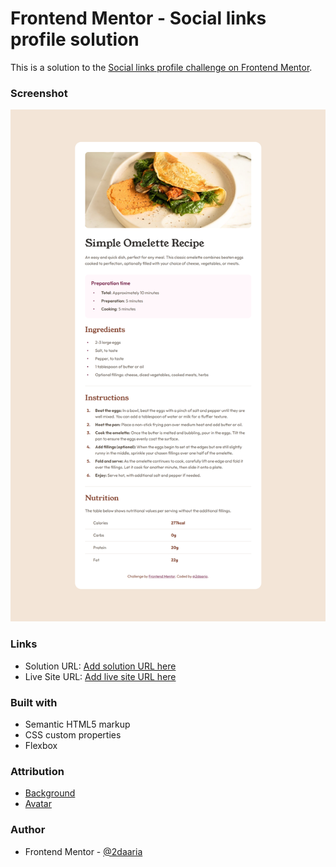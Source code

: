 # Frontend Mentor - Social links profile solution

This is a solution to the [Social links profile challenge on Frontend Mentor](https://www.frontendmentor.io/challenges/social-links-profile-UG32l9m6dQ).

### Screenshot

![](images/screenshot.png)


### Links

- Solution URL: [Add solution URL here](https://your-solution-url.com)
- Live Site URL: [Add live site URL here](https://your-live-site-url.com)

### Built with

- Semantic HTML5 markup
- CSS custom properties
- Flexbox

### Attribution

- [Background](https://www.freepik.com/free-ai-image/cyberpunk-urban-scenery_60201746.htm#fromView=search&page=1&position=0&uuid=4b646f67-35e2-4014-985a-ef3172fe2a41&query=cyberpunk+wallpaper)
- [Avatar](https://www.freepik.com/free-ai-image/medium-shot-young-model-listening-music_382572095.htm#fromView=search&page=3&position=15&uuid=92a4f5a0-0afe-4417-93b5-49103e84cbcd&query=cyberpunk+profile)



### Author
- Frontend Mentor - [@2daaria](https://www.frontendmentor.io/profile/2daaria)

